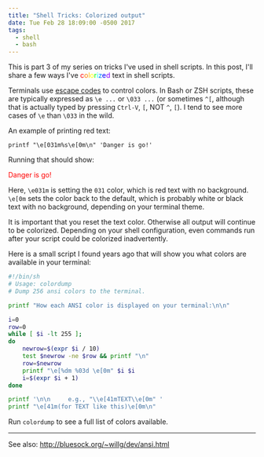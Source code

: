 ```yaml
---
title: "Shell Tricks: Colorized output"
date: Tue Feb 28 18:09:00 -0500 2017
tags:
  - shell
  - bash
---
```


This is part 3 of my series on tricks I've used in shell scripts. In this
post, I'll share a few ways I've <span style="color:#ff0000;">c</span><span
style="color:#ff7f00;">o</span><span style="color:#ffbf00;">l</span><span
style="color:#ffff00;">o</span><span style="color:#00ff00;">r</span><span
style="color:#00ffff;">i</span><span style="color:#0080ff;">z</span><span
style="color:#0000ff;">e</span><span style="color:#8b00ff;">d</span> text in
shell scripts.

Terminals use [escape codes][ANSI Escape Codes] to control colors. In Bash or
ZSH scripts, these are typically expressed as `\e ...` or `\033 ...` (or
sometimes `^[`, although that is actually typed by pressing `Ctrl-V`, `[`, NOT
`^`, `[`). I tend to see more cases of `\e` than `\033` in the wild.

An example of printing red text:

```
printf "\e[031m%s\e[0m\n" 'Danger is go!'
```

Running that should show:

<span style="color:#ff0000;">Danger is go!</span>

Here, `\e031m` is setting the `031` color, which is red text with no
background. `\e[0m` sets the color back to the default, which is probably
white or black text with no background, depending on your terminal theme.

It is important that you reset the text color. Otherwise all output will
continue to be colorized. Depending on your shell configuration, even commands
run after your script could be colorized inadvertently.

Here is a small script I found years ago that will show you what colors are
available in your terminal:

```bash
#!/bin/sh
# Usage: colordump
# Dump 256 ansi colors to the terminal.

printf "How each ANSI color is displayed on your terminal:\n\n"

i=0
row=0
while [ $i -lt 255 ];
do
    newrow=$(expr $i / 10)
    test $newrow -ne $row && printf "\n"
    row=$newrow
    printf "\e[%dm %03d \e[0m" $i $i
    i=$(expr $i + 1)
done

printf '\n\n     e.g., "\\e[41mTEXT\\e[0m" '
printf "\e[41m(for TEXT like this)\e[0m\n"
```

Run `colordump` to see a full list of colors available.

---

See also: <http://bluesock.org/~willg/dev/ansi.html>

[ANSI Escape Codes]: https://en.wikipedia.org/wiki/ANSI_escape_code
